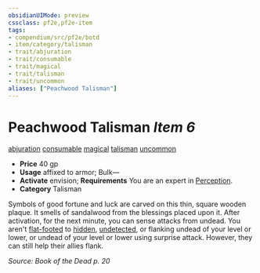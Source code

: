 ```yaml
---
obsidianUIMode: preview
cssclass: pf2e,pf2e-item
tags:
- compendium/src/pf2e/botd
- item/category/talisman
- trait/abjuration
- trait/consumable
- trait/magical
- trait/talisman
- trait/uncommon
aliases: ["Peachwood Talisman"]
---
```

# Peachwood Talisman *Item 6*  
[abjuration](../../../rules/traits/abjuration.md)  [consumable](../../../rules/traits/consumable.md)  [magical](../../../rules/traits/magical.md)  [talisman](../../../rules/traits/talisman.md)  [uncommon](../../../rules/traits/uncommon.md)  

- **Price** 40 gp
- **Usage** affixed to armor; Bulk—
- **Activate** envision; **Requirements** You are an expert in [Perception](../../skills.md#Perception).
- **Category** Talisman

Symbols of good fortune and luck are carved on this thin, square wooden plaque. It smells of sandalwood from the blessings placed upon it. After activation, for the next minute, you can sense attacks from undead. You aren't [flat-footed](../../../rules/conditions.md#Flat-footed) to [hidden](../../../rules/conditions.md#Hidden), [undetected](../../../rules/conditions.md#Undetected), or flanking undead of your level or lower, or undead of your level or lower using surprise attack. However, they can still help their allies flank.

*Source: Book of the Dead p. 20*